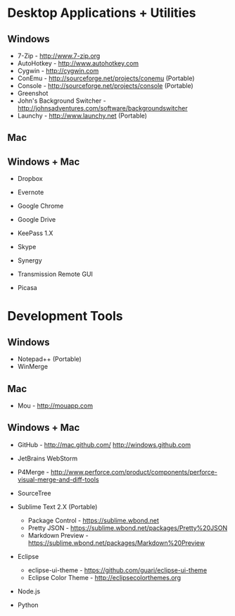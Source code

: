 # Desktop Applications + Utilities

## Windows
* 7-Zip - http://www.7-zip.org
* AutoHotkey - http://www.autohotkey.com
* Cygwin - http://cygwin.com
* ConEmu - http://sourceforge.net/projects/conemu (Portable)
* Console - http://sourceforge.net/projects/console (Portable)
* Greenshot
* John's Background Switcher - http://johnsadventures.com/software/backgroundswitcher
* Launchy - http://www.launchy.net (Portable)

## Mac

## Windows + Mac
* Dropbox
* Evernote
* Google Chrome
* Google Drive
* KeePass 1.X

* Skype
* Synergy
* Transmission Remote GUI
* Picasa

# Development Tools

## Windows
* Notepad++ (Portable)
* WinMerge

## Mac
* Mou - http://mouapp.com

## Windows + Mac
* GitHub - http://mac.github.com/ http://windows.github.com
* JetBrains WebStorm
* P4Merge - http://www.perforce.com/product/components/perforce-visual-merge-and-diff-tools
* SourceTree
* Sublime Text 2.X (Portable)
	* Package Control - https://sublime.wbond.net
	* Pretty JSON - https://sublime.wbond.net/packages/Pretty%20JSON
	* Markdown Preview - https://sublime.wbond.net/packages/Markdown%20Preview
* Eclipse
	* eclipse-ui-theme - https://github.com/guari/eclipse-ui-theme
	* Eclipse Color Theme - http://eclipsecolorthemes.org

* Node.js 
* Python
